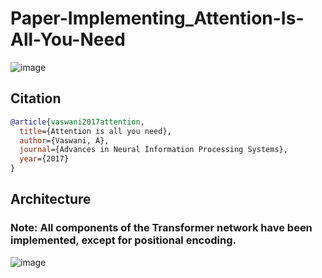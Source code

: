 # Paper-Implementing_Attention-Is-All-You-Need
![image](https://github.com/user-attachments/assets/d2f86e9a-67d8-4504-b2a8-d999ee964674)

## Citation

```bibtex
@article{vaswani2017attention,
  title={Attention is all you need},
  author={Vaswani, A},
  journal={Advances in Neural Information Processing Systems},
  year={2017}
}
```

## Architecture
### Note: All components of the Transformer network have been implemented, except for positional encoding.
![image](https://github.com/user-attachments/assets/98712fed-8ae3-43de-95e6-acf5a8a1f1f7)
